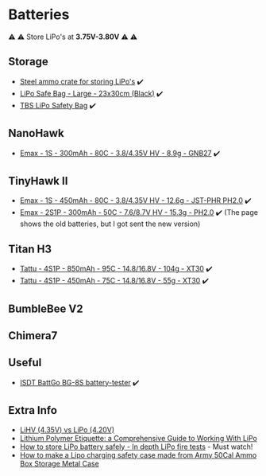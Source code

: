 # Batteries

⚠️ ⚠️ Store LiPo's at **3.75V-3.80V** ⚠️ ⚠️

## Storage

* [Steel ammo crate for storing LiPo's](https://droneshop.nl/stalen-munitiekistje-voor-lipo) ✔️
* [LiPo Safe Bag - Large - 23x30cm (Black)](https://droneshop.nl/lipo-safe-bag-large-23x30cm-zwart) ✔️
* [TBS LiPo Safety Bag](https://droneshop.nl/tbs-lipo-battery-safety-bag) ✔️

## NanoHawk

* [Emax - 1S - 300mAh - 80C - 3.8/4.35V HV - 8.9g - GNB27](https://emaxmodel.com/products/nanohawk-spare-parts-4-35hv-1s-300mah-80c-lipo-battery) ✔️

## TinyHawk II

* [Emax - 1S - 450mAh - 80C - 3.8/4.35V HV - 12.6g - JST-PHR PH2.0](https://emaxmodel.com/products/emax-tinyhawk-indoor-fpv-racing-drone-spare-part-1s-80c-160c-hv-450mah-lipo-battery) ✔️
* [Emax - 2S1P - 300mAh - 50C - 7.6/8.7V HV - 15.3g - PH2.0](https://emaxmodel.com/collections/tinyhawk-ii-series-parts/products/emax-tinyhawks-spare-part-2s-7-4v-300mah-35c-lipo-battery-for-rc-drone-fpv-racing) ✔️ (The page shows the old batteries, but I got sent the new version)

## Titan H3

* [Tattu - 4S1P - 850mAh - 95C - 14.8/16.8V - 104g - XT30](https://www.amazon.de/dp/B07GNJ9C8V) ✔️
* [Tattu - 4S1P - 450mAh - 75C - 14.8/16.8V - 55g - XT30](https://www.amazon.de/dp/B06ZY2GBFX) ✔️

## BumbleBee V2

## Chimera7

## Useful

* [ISDT BattGo BG-8S battery-tester](https://www.amazon.de/-/nl/gp/product/B07WZFS7D8) ✔️

## Extra Info

* [LiHV (4.35V) vs LiPo (4.20V)](https://oscarliang.com/lihv-lipo-drone-battery-hvli/)
* [Lithium Polymer Etiquette: a Comprehensive Guide to Working With LiPo](https://www.instructables.com/Lithium-Polymer-Etiquette/)
* [How to store LiPo battery safely - In depth LiPo fire tests](https://www.youtube.com/watch?v=CnNId0mDnBo&feature=emb_title) - Must watch!
* [How to make a Lipo charging safety case made from Army 50Cal Ammo Box Storage Metal Case](https://www.youtube.com/watch?v=_mGzcVmQ2sA)
